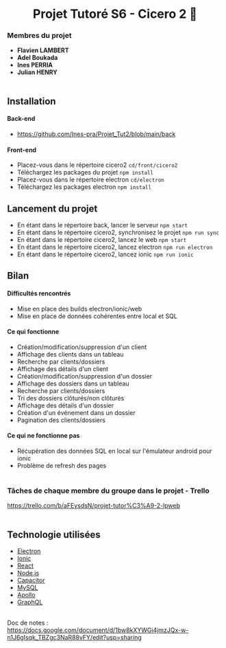<div align="center">

# Projet Tutoré S6 - Cicero 2  :avocado:
    
</div>

### Membres du projet
- **Flavien LAMBERT**
- **Adel Boukada**
- **Ines PERRIA**
- **Julian HENRY** <br> <br>

## Installation
    
#### Back-end
- https://github.com/Ines-pra/Projet_Tut2/blob/main/back

#### Front-end
- Placez-vous dans le répertoire cicero2 ``` cd/front/cicero2 ```
- Téléchargez les packages du projet ``` npm install ```
- Placez-vous dans le répertoire electron ``` cd/electron ```
- Téléchargez les packages electron ``` npm install ```

## Lancement du projet 

- En étant dans le répertoire back, lancer le serveur ``` npm start ```
- En étant dans le répertoire cicero2, synchronisez le projet  ``` npm run sync ```
- En étant dans le répertoire cicero2, lancez le web ``` npm start ```
- En étant dans le répertoire cicero2, lancez electron ``` npm run electron ```
- En étant dans le répertoire cicero2, lancez ionic ``` npm run ionic ```

## Bilan 

#### Difficultés rencontrés

- Mise en place des builds electron/ionic/web
- Mise en place de données cohérentes entre local et SQL

#### Ce qui fonctionne

- Création/modification/suppression d'un client
- Affichage des clients dans un tableau
- Recherche par clients/dossiers
- Affichage des détails d'un client
- Création/modification/suppression d'un dossier
- Affichage des dossiers dans un tableau
- Recherche par clients/dossiers
- Tri des dossiers clôturés/non clôturés
- Affichage des détails d'un dossier
- Création d'un événement dans un dossier
- Pagination des clients/dossiers

#### Ce qui ne fonctionne pas 

- Récupération des données SQL en local sur l'émulateur android pour ionic
- Problème de refresh des pages <br> <br>

### Tâches de chaque membre du groupe dans le projet - Trello 

https://trello.com/b/aFEvsdsN/projet-tutor%C3%A9-2-lpweb <br> <br>

## Technologie utilisées

- [Electron](https://electronjs.org/)
- [Ionic](https://ionicframework.com/)
- [React](https://reactjs.org/)
- [Node.js](https://nodejs.org/)
- [Capacitor](https://capacitor.ionicframework.com/)
- [MySQL](https://www.mysql.com/)
- [Apollo](https://www.apollographql.com/)
- [GraphQL](https://graphql.org/) <br> <br>

Doc de notes : <br>
https://docs.google.com/document/d/1bw8kXYWGi4jmzJQx-w-n1J6gIsqk_TBZgc3NaR88vFY/edit?usp=sharing
